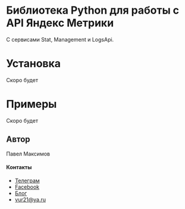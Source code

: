 # Библиотека Python для работы с API Яндекс Метрики
С сервисами Stat, Management и LogsApi.

# Установка
Скоро будет

# Примеры
Скоро будет

## Автор 
Павел Максимов

#### Контакты

- [Телеграм](https://t.me/pavel_maksimow)
- [Facebook](https://www.facebook.com/pavel.maksimow)
- [Блог](goodppc.ru) 
- vur21@ya.ru


